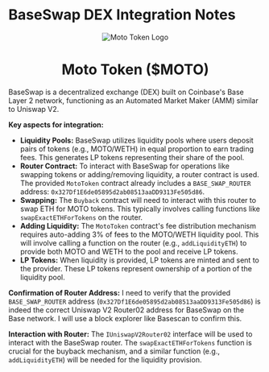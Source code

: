 # BaseSwap DEX Integration Notes

<div style="text-align: center;">
  <img src="https://qgmvsvq5fn67imzt.public.blob.vercel-storage.com/logo-bulat/%24moto.svg" alt="Moto Token Logo" />
  <h1>Moto Token ($MOTO)</h1>
</div>

BaseSwap is a decentralized exchange (DEX) built on Coinbase's Base Layer 2 network, functioning as an Automated Market Maker (AMM) similar to Uniswap V2.

**Key aspects for integration:**
- **Liquidity Pools:** BaseSwap utilizes liquidity pools where users deposit pairs of tokens (e.g., MOTO/WETH) in equal proportion to earn trading fees. This generates LP tokens representing their share of the pool.
- **Router Contract:** To interact with BaseSwap for operations like swapping tokens or adding/removing liquidity, a router contract is used. The provided `MotoToken` contract already includes a `BASE_SWAP_ROUTER` address: `0x327Df1E6de05895d2ab08513aaDD9313Fe505d86`.
- **Swapping:** The `Buyback` contract will need to interact with this router to swap ETH for MOTO tokens. This typically involves calling functions like `swapExactETHForTokens` on the router.
- **Adding Liquidity:** The `MotoToken` contract's fee distribution mechanism requires auto-adding 3% of fees to the MOTO/WETH liquidity pool. This will involve calling a function on the router (e.g., `addLiquidityETH`) to provide both MOTO and WETH to the pool and receive LP tokens.
- **LP Tokens:** When liquidity is provided, LP tokens are minted and sent to the provider. These LP tokens represent ownership of a portion of the liquidity pool.

**Confirmation of Router Address:**
I need to verify that the provided `BASE_SWAP_ROUTER` address (`0x327Df1E6de05895d2ab08513aaDD9313Fe505d86`) is indeed the correct Uniswap V2 Router02 address for BaseSwap on the Base network. I will use a block explorer like Basescan to confirm this.

**Interaction with Router:**
The `IUniswapV2Router02` interface will be used to interact with the BaseSwap router. The `swapExactETHForTokens` function is crucial for the buyback mechanism, and a similar function (e.g., `addLiquidityETH`) will be needed for the liquidity provision.

